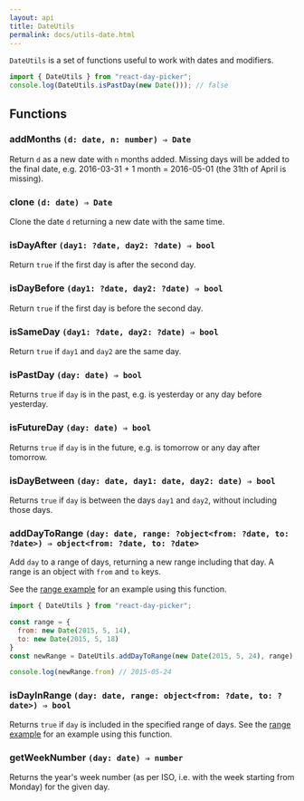 ```yaml
---
layout: api
title: DateUtils
permalink: docs/utils-date.html
---
```


`DateUtils` is a set of functions useful to work with dates and modifiers.

```js
import { DateUtils } from "react-day-picker";
console.log(DateUtils.isPastDay(new Date())); // false
```

## Functions

### addMonths `(d: date, n: number) ⇒ Date`

Return `d` as a new date with `n` months added. Missing days will be added to the final date, e.g. 2016-03-31 + 1 month = 2016-05-01 (the 31th of April is missing).

### clone `(d: date) ⇒ Date`

Clone the date `d` returning a new date with the same time.

### isDayAfter `(day1: ?date, day2: ?date) ⇒ bool`

Return `true` if the first day is after the second day.

### isDayBefore `(day1: ?date, day2: ?date) ⇒ bool`

Return `true` if the first day is before the second day.

### isSameDay `(day1: ?date, day2: ?date) ⇒ bool`

Return `true` if `day1` and `day2` are the same day.

### isPastDay `(day: date) ⇒ bool`

Returns `true` if `day` is in the past, e.g. is yesterday or any day before yesterday.

### isFutureDay `(day: date) ⇒ bool`

Returns `true` if `day` is in the future, e.g. is tomorrow or any day after tomorrow.

### isDayBetween `(day: date, day1: date, day2: date) ⇒ bool`

Returns `true` if `day` is between the days `day1` and `day2`, without including those days.

### addDayToRange `(day: date, range: ?object<from: ?date, to: ?date>) ⇒ object<from: ?date, to: ?date>`

Add `day` to a range of days, returning a new range including that day. A range is an object with `from` and `to` keys.

See the [range example](http://react-day-picker.js.org/examples?range) for an example using this function.

```js
import { DateUtils } from "react-day-picker";

const range = {
  from: new Date(2015, 5, 14),
  to: new Date(2015, 5, 18)
}
const newRange = DateUtils.addDayToRange(new Date(2015, 5, 24), range);

console.log(newRange.from) // 2015-05-24
```

### isDayInRange `(day: date, range: object<from: ?date, to: ?date>) ⇒ bool`

Returns `true` if `day` is included in the specified range of days.  See the [range example](http://react-day-picker.js.org/examples?range) for an example using this function.

### getWeekNumber `(day: date) ⇒ number`

Returns the year's week number (as per ISO, i.e. with the week starting from Monday) for the given day.
